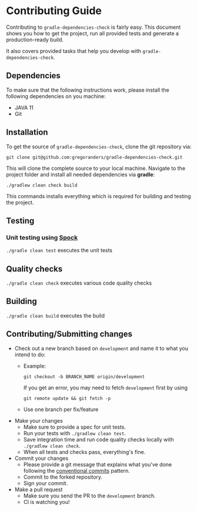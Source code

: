 # Contributing Guide

Contributing to `gradle-dependencies-check` is fairly easy. This document shows you how to get the project, run all
provided tests and generate a production-ready build.

It also covers provided tasks that help you develop with `gradle-dependencies-check`.

## Dependencies

To make sure that the following instructions work, please install the following dependencies on you machine:

- JAVA 11
- Git

## Installation

To get the source of `gradle-dependencies-check`, clone the git repository via:

```shell
git clone git@github.com:gregoranders/gradle-dependencies-check.git
```

This will clone the complete source to your local machine. Navigate to the project folder and install all needed
dependencies via **gradle**:

```shell
./gradlew clean check build
```

This commands installs everything which is required for building and testing the project.

## Testing

### Unit testing using [Spock][spock-url]

`./gradle clean test` executes the unit tests

## Quality checks

`./gradle clean check` executes various code quality checks

## Building

`./gradle clean build` executes the build

## Contributing/Submitting changes

- Check out a new branch based on <code>development</code> and name it to what you intend to do:
  - Example:

    ```shell
    git checkout -b BRANCH_NAME origin/development
    ```

    If you get an error, you may need to fetch <code>development</code> first by using

    ```shell
    git remote update && git fetch -p
    ```

  - Use one branch per fix/feature
- Make your changes
  - Make sure to provide a spec for unit tests.
  - Run your tests with <code>./gradlew clean test</code>.
  - Save integration time and run code quality checks locally with <code>./gradlew clean check</code>.
  - When all tests and checks pass, everything's fine.
- Commit your changes
  - Please provide a git message that explains what you've done following the [conventional commits][commit-url]
    pattern.
  - Commit to the forked repository.
  - Sign your commit.
- Make a pull request
  - Make sure you send the PR to the <code>development</code> branch.
  - CI is watching you!

[spock-url]: https://spockframework.org
[commit-url]: https://www.conventionalcommits.org
